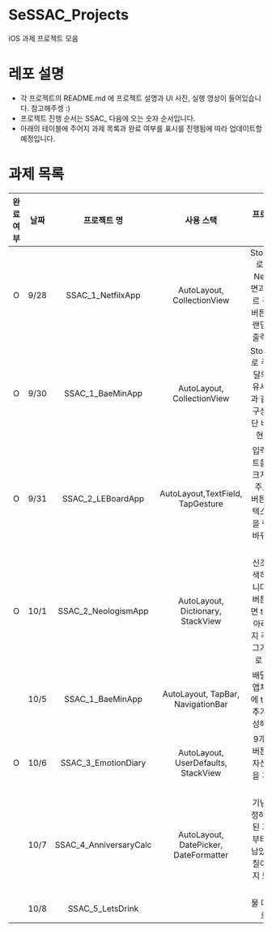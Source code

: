 # SeSSAC_Projects
iOS 과제 프로젝트 모음

# 레포 설명
- 각 프로젝트의 README.md 에 프로젝트 설명과 UI 사진, 실행 영상이 들어있습니다. 참고해주셍 :)
- 프로젝트 진행 순서는 SSAC_ 다음에 오는 숫자 순서입니다.
- 아래의 테이블에 주어지 과제 목록과 완료 여부를 표시를 진행됨에 따라 업데이트할 예정입니다.

# 과제 목록
|완료여부|날짜|프로젝트 명|사용 스택|프로젝트 설명|
|:--:|:--:|:--:|:--:|:--:|
| O |9/28|SSAC_1_NetfilxApp|AutoLayout, CollectionView|StoryBoard로 주어진 Nexflix 화면과 같이 UI르 구성하고 버튼 클릭 시 랜덤 포스터 출력합니다.|
| O |9/30|SSAC_1_BaeMinApp|AutoLayout, CollectionView|StoryBoard로 주어진 베달의민족과 유사한 화면과 같이 UI르 구성하고 상단 배너를 구현합니다.|
| O |9/31|SSAC_2_LEBoardApp|AutoLayout,TextField, TapGesture|입력하 텍스트를 화면에 크게 출력해주고, 'Aa' 버튼 클릭 시 텍스트 색상을 랜덤하게 바꿔도록 합니다.|
| O |10/1|SSAC_2_NeologismApp|AutoLayout, Dictionary, StackView|신조어를 검색하는 앱입니다. '검색' 버튼을 누르면 textField 아래에 4가지 추천어 태그가 랜덤으로 뜹니다.|
||10/5|SSAC_1_BaeMinApp|AutoLayout, TapBar, NavigationBar|배달의 민족 앱처럼 하단에 tapBar를 추가하여 완성해봅니다.|
| O |10/6|SSAC_3_EmotionDiary|AutoLayout, UserDefaults, StackView|9개의 감정버튼을 눌러 자신의 감정을 기록합니다.|
|  |10/7|SSAC_4_AnniversaryCalc|AutoLayout, DatePicker, DateFormatter|기념일을 지정하고, 지정된 기념일로 부터 며칠이 남았는지, 며칠이 지났는지 보여줍니다.|
|  |10/8|SSAC_5_LetsDrink||물 마시기 프로젝트|
